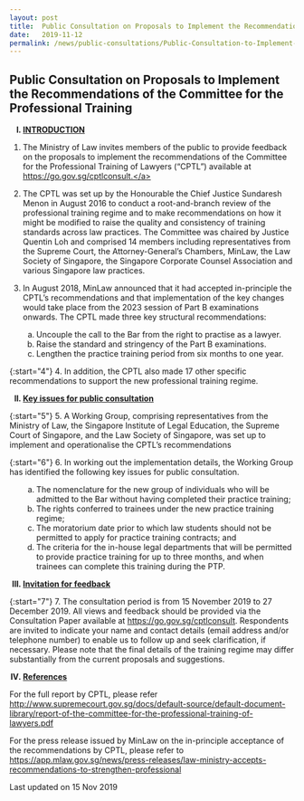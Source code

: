 ```yaml
---
layout: post
title:  Public Consultation on Proposals to Implement the Recommendations of the Committee for the Professional Training
date:   2019-11-12
permalink: /news/public-consultations/Public-Consultation-to-Implement-the-Committee-for-the-Professional-Tranining
---
```


Public Consultation on Proposals to Implement the Recommendations of the Committee for the Professional Training
---

<ol style="list-style-type: upper-roman; font-weight:bold">
<li><u>INTRODUCTION</u></li>
</ol>


1. The Ministry of Law invites members of the public to provide feedback on the proposals to implement the recommendations of the Committee for the Professional Training of Lawyers (“CPTL”) available at <a href="http://go.gov.sg/cptlconsult">https://go.gov.sg/cptlconsult.</a> 

 

2. The CPTL was set up by the Honourable the Chief Justice Sundaresh Menon in August 2016 to conduct a root-and-branch review of the professional training regime and to make recommendations on how it might be modified to raise the quality and consistency of training standards across law practices. The Committee was chaired by Justice Quentin Loh and comprised 14 members including representatives from the Supreme Court, the Attorney-General’s Chambers, MinLaw, the Law Society of Singapore, the Singapore Corporate Counsel Association and various Singapore law practices.

 

3. In August 2018, MinLaw announced that it had accepted in-principle the CPTL’s recommendations and that implementation of the key changes would take place from the 2023 session of Part B examinations onwards. The CPTL made three key structural recommendations:

<ol start="3">
<ol style="list-style-type: lower-alpha;">
<li>Uncouple the call to the Bar from the right to practise as a lawyer.</li>
<li>Raise the standard and stringency of the Part B examinations.</li>
<li>Lengthen the practice training period from six months to one year.</li>
</ol>
</ol>


{:start="4"}
4. In addition, the CPTL also made 17 other specific recommendations to support the new professional training regime.

<ol start="2" style="list-style-type: upper-roman; font-weight:bold">
<li><u>Key issues for public consultation</u></li>
</ol>

{:start="5"}
5. A Working Group, comprising representatives from the Ministry of Law, the Singapore Institute of Legal Education, the Supreme Court of Singapore, and the Law Society of Singapore, was set up to implement and operationalise the CPTL’s recommendations
 
{:start="6"}
6. In working out the implementation details, the Working Group has identified the following key issues for public consultation.

<ol start="6">
<ol style="list-style-type: lower-alpha;">
<li>The nomenclature for the new group of individuals who will be admitted to the Bar without having completed their practice training;</li>
<li>The rights conferred to trainees under the new practice training regime;</li>
<li>The moratorium date prior to which law students should not be permitted to apply for practice training contracts; and</li>
<li>The criteria for the in-house legal departments that will be permitted to provide practice training for up to three months, and when trainees can complete this training during the PTP.</li>
</ol>
</ol>

<ol start="3" style="list-style-type: upper-roman; font-weight:bold">
<li><u>Invitation for feedback</u></li>
</ol>

{:start="7"}
7. The consultation period is from 15 November 2019 to 27 December 2019. All views and feedback should be provided via the Consultation Paper available at https://go.gov.sg/cptlconsult. Respondents are invited to indicate your name and contact details (email address and/or telephone number) to enable us to follow up and seek clarification, if necessary. Please note that the final details of the training regime may differ substantially from the current proposals and suggestions.

<ol start="4" style="list-style-type: upper-roman; font-weight:bold">
<li><u>References</u></li>
</ol>

For the full report by CPTL, please refer <a href="http://www.supremecourt.gov.sg/docs/default-source/default-document-library/report-of-the-committee-for-the-professional-training-of-lawyers.pdf">http://www.supremecourt.gov.sg/docs/default-source/default-document-library/report-of-the-committee-for-the-professional-training-of-lawyers.pdf</a> <br>

For the press release issued by MinLaw on the in-principle acceptance of the recommendations by CPTL, please refer to 
<a href="https://app.mlaw.gov.sg/news/press-releases/law-ministry-accepts-recommendations-to-strengthen-professional">https://app.mlaw.gov.sg/news/press-releases/law-ministry-accepts-recommendations-to-strengthen-professional</a> <br>

<p class="right-side-updated">Last updated on 15 Nov 2019</p>
